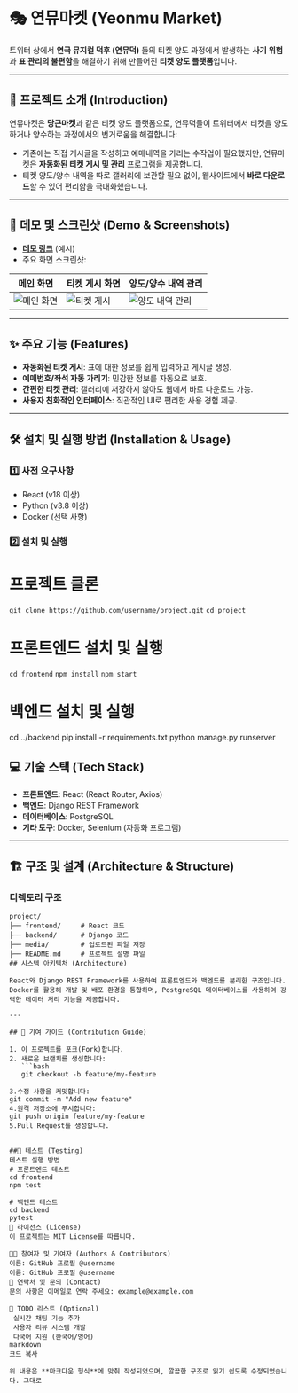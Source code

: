 
# 🎭 연뮤마켓 (Yeonmu Market)

트위터 상에서 **연극 뮤지컬 덕후 (연뮤덕)** 들의 티켓 양도 과정에서 발생하는 **사기 위험**과 **표 관리의 불편함**을 해결하기 위해 만들어진 **티켓 양도 플랫폼**입니다.

---

## 🚀 프로젝트 소개 (Introduction)

연뮤마켓은 **당근마켓**과 같은 티켓 양도 플랫폼으로, 연뮤덕들이 트위터에서 티켓을 양도하거나 양수하는 과정에서의 번거로움을 해결합니다:

- 기존에는 직접 게시글을 작성하고 예매내역을 가리는 수작업이 필요했지만, 연뮤마켓은 **자동화된 티켓 게시 및 관리** 프로그램을 제공합니다.
- 티켓 양도/양수 내역을 따로 갤러리에 보관할 필요 없이, 웹사이트에서 **바로 다운로드**할 수 있어 편리함을 극대화했습니다.

---

## 🎥 데모 및 스크린샷 (Demo & Screenshots)

- **[데모 링크](#)** (예시)
- 주요 화면 스크린샷:

| 메인 화면 | 티켓 게시 화면 | 양도/양수 내역 관리 |
|-----------|----------------|---------------------|
| ![메인 화면](https://via.placeholder.com/300) | ![티켓 게시](https://via.placeholder.com/300) | ![양도 내역 관리](https://via.placeholder.com/300) |

---

## ✨ 주요 기능 (Features)

- **자동화된 티켓 게시**: 표에 대한 정보를 쉽게 입력하고 게시글 생성.
- **예매번호/좌석 자동 가리기**: 민감한 정보를 자동으로 보호.
- **간편한 티켓 관리**: 갤러리에 저장하지 않아도 웹에서 바로 다운로드 가능.
- **사용자 친화적인 인터페이스**: 직관적인 UI로 편리한 사용 경험 제공.

---

## 🛠️ 설치 및 실행 방법 (Installation & Usage)

### 1️⃣ 사전 요구사항
- React (v18 이상)
- Python (v3.8 이상)
- Docker (선택 사항)

### 2️⃣ 설치 및 실행
# 프로젝트 클론
`git clone https://github.com/username/project.git`
`cd project`

# 프론트엔드 설치 및 실행
`cd frontend`
`npm install`
`npm start`

# 백엔드 설치 및 실행
cd ../backend
pip install -r requirements.txt
python manage.py runserver

## 💻 기술 스택 (Tech Stack)
- **프론트엔드**: React (React Router, Axios)
- **백엔드**: Django REST Framework
- **데이터베이스**: PostgreSQL
- **기타 도구**: Docker, Selenium (자동화 프로그램)

---

## 🏗️ 구조 및 설계 (Architecture & Structure)

### 디렉토리 구조
```plaintext
project/
├── frontend/     # React 코드
├── backend/      # Django 코드
├── media/        # 업로드된 파일 저장
├── README.md     # 프로젝트 설명 파일
## 시스템 아키텍처 (Architecture)

React와 Django REST Framework를 사용하여 프론트엔드와 백엔드를 분리한 구조입니다.  
Docker를 활용해 개발 및 배포 환경을 통합하며, PostgreSQL 데이터베이스를 사용하여 강력한 데이터 처리 기능을 제공합니다.

---

## 🤝 기여 가이드 (Contribution Guide)

1. 이 프로젝트를 포크(Fork)합니다.
2. 새로운 브랜치를 생성합니다:
   ```bash
   git checkout -b feature/my-feature

3.수정 사항을 커밋합니다:
git commit -m "Add new feature"
4.원격 저장소에 푸시합니다:
git push origin feature/my-feature
5.Pull Request를 생성합니다.


##🧪 테스트 (Testing)
테스트 실행 방법
# 프론트엔드 테스트
cd frontend
npm test

# 백엔드 테스트
cd backend
pytest
📜 라이선스 (License)
이 프로젝트는 MIT License를 따릅니다.

👩‍💻 참여자 및 기여자 (Authors & Contributors)
이름: GitHub 프로필 @username
이름: GitHub 프로필 @username
📧 연락처 및 문의 (Contact)
문의 사항은 이메일로 연락 주세요: example@example.com

📝 TODO 리스트 (Optional)
 실시간 채팅 기능 추가
 사용자 리뷰 시스템 개발
 다국어 지원 (한국어/영어)
markdown
코드 복사

위 내용은 **마크다운 형식**에 맞춰 작성되었으며, 깔끔한 구조로 읽기 쉽도록 수정되었습니다. 그대로
